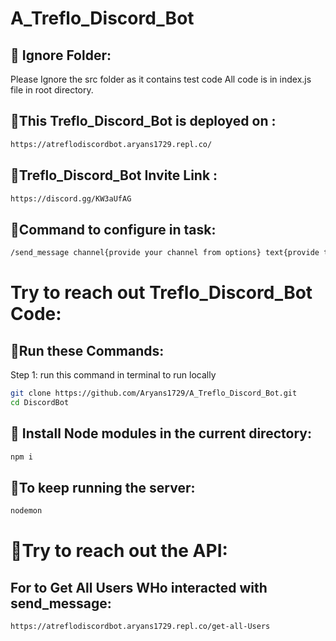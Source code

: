 # A_Treflo_Discord_Bot

## 🏹 Ignore Folder:
Please Ignore the src folder as it contains test code 
All code is in index.js file in root directory.


## 🏹This Treflo_Discord_Bot is deployed on : 
```bash
https://atreflodiscordbot.aryans1729.repl.co/
```

## 🏹Treflo_Discord_Bot Invite Link :
```bash
https://discord.gg/KW3aUfAG
```

## 🏹Command to configure in task:
```bash
/send_message channel{provide your channel from options} text{provide text} uri{provide imgage uri} button-text{provide the button text}
```


# Try to  reach out  Treflo_Discord_Bot Code:

## 🏹Run these Commands:

Step 1: run this command in terminal to run locally
```bash
git clone https://github.com/Aryans1729/A_Treflo_Discord_Bot.git
cd DiscordBot
```

## 🏹 Install Node modules in the current directory:
```bash
npm i
```

## 🏹To keep running the server:
```bash
nodemon
```

# 🏹Try to reach out the API:
## For to Get All Users WHo interacted with send_message:
```bash
https://atreflodiscordbot.aryans1729.repl.co/get-all-Users
```


